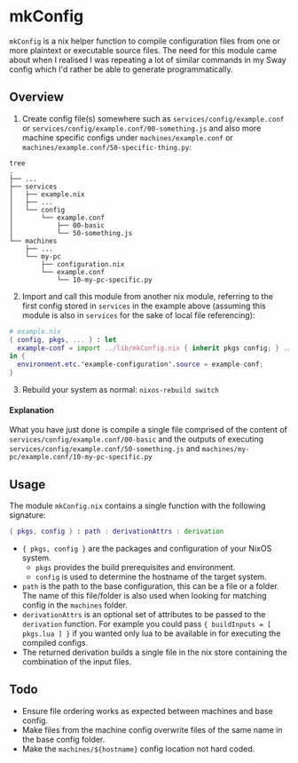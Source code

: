 # mkConfig

`mkConfig` is a nix helper function to compile configuration files from one or more plaintext or executable source files. The need for this module came about when I realised I was repeating a lot of similar commands in my Sway config which I'd rather be able to generate programmatically.

## Overview

1. Create config file(s) somewhere such as `services/config/example.conf` or `services/config/example.conf/00-something.js` and also more machine specific configs under `machines/example.conf` or `machines/example.conf/50-specific-thing.py`:
```shell
tree
.
├── ...
├── services
│   ├── example.nix
│   ├── ...
│   └── config
│       └── example.conf
│           ├── 00-basic
│           └── 50-something.js
└── machines
    ├── ...
    └── my-pc
        ├── configuration.nix
        └── example.conf
            └── 10-my-pc-specific.py
```

2. Import and call this module from another nix module, referring to the first config stored in `services` in the example above (assuming this module is also in `services` for the sake of local file referencing):
```nix
# example.nix
{ config, pkgs, ... } : let
  example-conf = import ../lib/mkConfig.nix { inherit pkgs config; } ./config/example.conf {};
in {
  environment.etc."example-configuration".source = example-conf;
}
```
3. Rebuild your system as normal: `nixos-rebuild switch`

#### Explanation
What you have just done is compile a single file comprised of the content of `services/config/example.conf/00-basic` and the outputs of executing `services/config/example.conf/50-something.js` and `machines/my-pc/example.conf/10-my-pc-specific.py`

## Usage

The module `mkConfig.nix` contains a single function with the following signature:

```nix
{ pkgs, config } : path : derivationAttrs : derivation
```

* `{ pkgs, config }` are the packages and configuration of your NixOS system.
  * `pkgs` provides the build prerequisites and environment.
  * `config` is used to determine the hostname of the target system.
* `path` is the path to the base configuration, this can be a file or a folder. The name of this file/folder is also used when looking for matching config in the `machines` folder.
* `derivationAttrs` is an optional set of attributes to be passed to the `derivation` function. For example you could pass `{ buildInputs = [ pkgs.lua ] }` if you wanted only lua to be available in for executing the compiled configs.
* The returned derivation builds a single file in the nix store containing the combination of the input files.

## Todo

* Ensure file ordering works as expected between machines and base config.
* Make files from the machine config overwrite files of the same name in the base config folder.
* Make the `machines/${hostname}` config location not hard coded.
